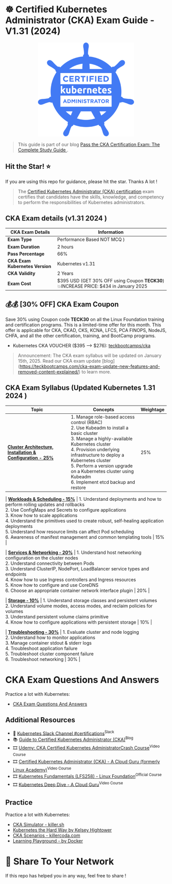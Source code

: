 # ☸️ Certified Kubernetes Administrator (CKA) Exam Guide - V1.31 (2024)

<p align="center">
  <img src="assets/cka.png" alt="CKA EXAM">
</p>

> This guide is part of our blog [Pass the CKA Certification Exam: The Complete Study Guide ](https://teckbootcamps.com/cka-exam-study-guide/).

## Hit the Star! :star:

If you are using this repo for guidance, please hit the star. Thanks A lot !

>  The [Certified Kubernetes Administrator (CKA) certification](https://www.cncf.io/certification/cka/) exam certifies that candidates have the skills, knowledge, and competency to perform the responsibilities of Kubernetes administrators.
 
## CKA Exam details (v1.31  2024 ) 

| **CKA Exam Details**                     | **Information**                                                                                     |
|-------------------------------------------|-----------------------------------------------------------------------------------------------------|
| **Exam Type**                             | Performance Based NOT MCQ )                                    |
| **Exam Duration**                         | 2 hours                                                                                            |
| **Pass Percentage**                       | 66%                                                                                                |
| **CKA Exam Kubernetes Version**          | Kubernetes v1.31                                                                                 |
| **CKA Validity**                         | 2 Years  |
| **Exam Cost**                            | $395 USD (GET 30% OFF using Coupon **TECK30**) 💥INCREASE PRICE:  $434 in January 2025         |


## 💰💰 [30% OFF]  CKA Exam Coupon

Save 30% using Coupon code **TECK30** on all the Linux Foundation training and certification programs. This is a limited-time offer for this month. This offer is applicable for CKA, CKAD, CKS, KCNA, LFCS, PCA FINOPS, NodeJS, CHFA, and all the other certification, training, and BootCamp programs.

-  Kubernetes CKA VOUCHER ($395 —> $276): [teckbootcamps/cka](https://teckbootcamps.com/go/cka-exam-2024/)

> Announcement: The CKA exam syllabus will be updated on January 15th, 2025. Read our CKA exam update [blog] (https://teckbootcamps.com/cka-exam-update-new-features-and-removed-content-explained/) to learn more.


## CKA Exam Syllabus (Updated Kubernetes 1.31  2024 )

| **Topic**                                 | **Concepts**                                                                                                                                                       | **Weightage** |
|-------------------------------------------|-------------------------------------------------------------------------------------------------------------------------------------------------------------------|---------------|
| [**Cluster Architecture, Installation & Configuration - 25%**](a.cluster-Architecture-Installation-Configuration.md) | 1. Manage role-based access control (RBAC)<br>2. Use Kubeadm to install a basic cluster<br>3. Manage a highly-available Kubernetes cluster<br>4. Provision underlying infrastructure to deploy a Kubernetes cluster<br>5. Perform a version upgrade on a Kubernetes cluster using Kubeadm<br>6. Implement etcd backup and restore | 25%          |

| [**Workloads & Scheduling - 15%**](b.workloads-Scheduling.md) | 1. Understand deployments and how to perform rolling updates and rollbacks<br>2. Use ConfigMaps and Secrets to configure applications<br>3. Know how to scale applications<br>4. Understand the primitives used to create robust, self-healing application deployments<br>5. Understand how resource limits can affect Pod scheduling<br>6. Awareness of manifest management and common templating tools | 15%          |

| [**Services & Networking - 20%**](c.services-Networking.md)                | 1. Understand host networking configuration on the cluster nodes<br>2. Understand connectivity between Pods<br>3. Understand ClusterIP, NodePort, LoadBalancer service types and endpoints<br>4. Know how to use Ingress controllers and Ingress resources<br>5. Know how to configure and use CoreDNS<br>6. Choose an appropriate container network interface plugin | 20%          |

| [**Storage - 10%**](d.storage.md)               | 1. Understand storage classes and persistent volumes<br>2. Understand volume modes, access modes, and reclaim policies for volumes<br>3. Understand persistent volume claims primitive<br>4. Know how to configure applications with persistent storage | 10%          |

| [**Troubleshooting - 30%**](e.troubleshooting.md) | 1. Evaluate cluster and node logging<br>2. Understand how to monitor applications<br>3. Manage container stdout & stderr logs<br>4. Troubleshoot application failure<br>5. Troubleshoot cluster component failure<br>6. Troubleshoot networking | 30%          |

# CKA Exam Questions And Answers

Practice a lot with Kubernetes:
- [CKA Exam Questions And Answers](f.cka-exam-questions-and-answers.md)
 

## Additional Resources
* 💬 [Kubernetes Slack Channel #certifications](https://kubernetes.slack.com/)<sup>Slack</sup>
* 📚 [Guide to Certified Kubernetes Administrator (CKA)](https://teckbootcamps.com/cka-exam-study-guide/)<sup>Blog</sup>
* 🎞️ [Udemy: CKA Certified Kubernetes AdministratorCrash Course](https://www.udemy.com/course/certified-kubernetes-administrator-with-practice-tests)<sup>Video Course</sup>
* 🎞️ [Certified Kubernetes Administrator (CKA) - A Cloud Guru (formerly Linux Academy)](https://acloudguru.com/course/cloud-native-certified-kubernetes-administrator-cka/)<sup>Video Course</sup>
* 🎞️ [Kubernetes Fundamentals (LFS258) - Linux Foundation](https://training.linuxfoundation.org/training/kubernetes-fundamentals/)<sup>Official Course</sup>
* 🎞️ [Kubernetes Deep Dive - A Cloud Guru](https://acloud.guru/learn/kubernetes-deep-dive)<sup>Video Course</sup>

## Practice
Practice a lot with Kubernetes:

- [CKA Simulator - killer.sh](https://killer.sh/cka)
- [Kubernetes the Hard Way by Kelsey Hightower](https://github.com/kelseyhightower/kubernetes-the-hard-way)
- [CKA Scenarios - killercoda.com](https://killercoda.com/killer-shell-cka)
- [Learning Playground - by Docker](https://labs.play-with-k8s.com/)


# 💬 Share To Your Network
If this repo has helped you in any way, feel free to share !

